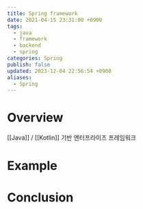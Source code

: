 ```yaml
---
title: Spring framework
date: 2021-04-15 23:31:00 +0900
tags:
  - java
  - framework
  - backend
  - spring
categories: Spring
publish: false
updated: 2023-12-04 22:56:54 +0900
aliases:
  - Spring
---
```


# Overview

[[Java]] / [[Kotlin]] 기반 엔터프라이즈 프레임워크

# Example

# Conclusion
